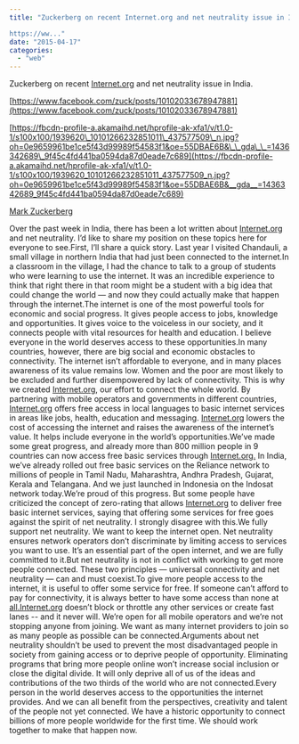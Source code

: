```yaml
---
title: "Zuckerberg on recent Internet.org and net neutrality issue in India.

https://ww..."
date: "2015-04-17"
categories: 
  - "web"
---
```


Zuckerberg on recent [Internet.org](http://l.facebook.com/l.php?u=http%3A%2F%2FInternet.org%2F&h=nAQFGA45-&s=1) and net neutrality issue in India.  
  
[https://www.facebook.com/zuck/posts/10102033678947881](https://www.facebook.com/zuck/posts/10102033678947881)  
  
[https://fbcdn-profile-a.akamaihd.net/hprofile-ak-xfa1/v/t1.0-1/s100x100/1939620\_10101266232851011\_437577509\_n.jpg?oh=0e9659961be1ce5f43d99989f54583f1&oe=55DBAE6B&\_\_gda\_\_=1436342689\_9f45c4fd441ba0594da87d0eade7c689](https://fbcdn-profile-a.akamaihd.net/hprofile-ak-xfa1/v/t1.0-1/s100x100/1939620_10101266232851011_437577509_n.jpg?oh=0e9659961be1ce5f43d99989f54583f1&oe=55DBAE6B&__gda__=1436342689_9f45c4fd441ba0594da87d0eade7c689)  
  
[Mark Zuckerberg](http://www.facebook.com/zuck/posts/10102033678947881)  
  
Over the past week in India, there has been a lot written about [Internet.org](http://l.facebook.com/l.php?u=http%3A%2F%2FInternet.org%2F&h=dAQEqcnLz&s=1) and net neutrality. I’d like to share my position on these topics here for everyone to see.First, I’ll share a quick story. Last year I visited Chandauli, a small village in northern India that had just been connected to the internet.In a classroom in the village, I had the chance to talk to a group of students who were learning to use the internet. It was an incredible experience to think that right there in that room might be a student with a big idea that could change the world — and now they could actually make that happen through the internet.The internet is one of the most powerful tools for economic and social progress. It gives people access to jobs, knowledge and opportunities. It gives voice to the voiceless in our society, and it connects people with vital resources for health and education. I believe everyone in the world deserves access to these opportunities.In many countries, however, there are big social and economic obstacles to connectivity. The internet isn’t affordable to everyone, and in many places awareness of its value remains low. Women and the poor are most likely to be excluded and further disempowered by lack of connectivity. This is why we created [Internet.org](http://l.facebook.com/l.php?u=http%3A%2F%2FInternet.org%2F&h=NAQFePOMY&s=1), our effort to connect the whole world. By partnering with mobile operators and governments in different countries, [Internet.org](http://l.facebook.com/l.php?u=http%3A%2F%2FInternet.org%2F&h=oAQF0qsN_&s=1) offers free access in local languages to basic internet services in areas like jobs, health, education and messaging. [Internet.org](http://l.facebook.com/l.php?u=http%3A%2F%2FInternet.org%2F&h=UAQF026pR&s=1) lowers the cost of accessing the internet and raises the awareness of the internet’s value. It helps include everyone in the world’s opportunities.We’ve made some great progress, and already more than 800 million people in 9 countries can now access free basic services through [Internet.org.](http://l.facebook.com/l.php?u=http%3A%2F%2FInternet.org%2F&h=AAQEjwGB-&s=1) In India, we’ve already rolled out free basic services on the Reliance network to millions of people in Tamil Nadu, Maharashtra, Andhra Pradesh, Gujarat, Kerala and Telangana. And we just launched in Indonesia on the Indosat network today.We’re proud of this progress. But some people have criticized the concept of zero-rating that allows [Internet.org](http://l.facebook.com/l.php?u=http%3A%2F%2FInternet.org%2F&h=uAQFC558_&s=1) to deliver free basic internet services, saying that offering some services for free goes against the spirit of net neutrality. I strongly disagree with this.We fully support net neutrality. We want to keep the internet open. Net neutrality ensures network operators don’t discriminate by limiting access to services you want to use. It’s an essential part of the open internet, and we are fully committed to it.But net neutrality is not in conflict with working to get more people connected. These two principles — universal connectivity and net neutrality — can and must coexist.To give more people access to the internet, it is useful to offer some service for free. If someone can’t afford to pay for connectivity, it is always better to have some access than none at [all.Internet.org](http://l.facebook.com/l.php?u=http%3A%2F%2Fall.Internet.org%2F&h=SAQF60bbk&s=1) doesn’t block or throttle any other services or create fast lanes -- and it never will. We’re open for all mobile operators and we’re not stopping anyone from joining. We want as many internet providers to join so as many people as possible can be connected.Arguments about net neutrality shouldn’t be used to prevent the most disadvantaged people in society from gaining access or to deprive people of opportunity. Eliminating programs that bring more people online won’t increase social inclusion or close the digital divide. It will only deprive all of us of the ideas and contributions of the two thirds of the world who are not connected.Every person in the world deserves access to the opportunities the internet provides. And we can all benefit from the perspectives, creativity and talent of the people not yet connected. We have a historic opportunity to connect billions of more people worldwide for the first time. We should work together to make that happen now.
